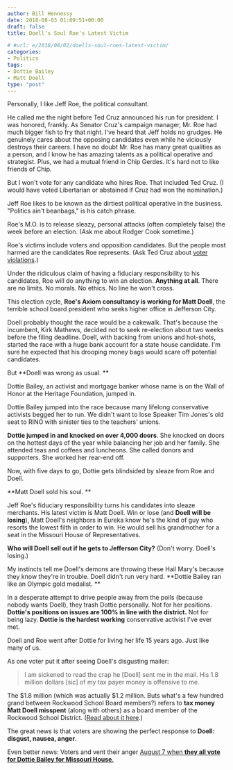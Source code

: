 ```yaml
---
author: Bill Hennessy
date: 2018-08-03 01:09:51+00:00
draft: false
title: Doell's Soul Roe's Latest Victim

# #url: e/2018/08/02/doells-soul-roes-latest-victim/
categories:
- Politics
tags:
- Dottie Bailey
- Matt Doell
type: "post"
---
```


Personally, I like Jeff Roe, the political consultant.

He called me the night before Ted Cruz announced his run for president. I was honored, frankly. As Senator Cruz's campaign manager, Mr. Roe had much bigger fish to fry that night. I've heard that Jeff holds no grudges. He genuinely cares about the opposing candidates even while he viciously destroys their careers. I have no doubt Mr. Roe has many great qualities as a person, and I know he has amazing talents as a political operative and strategist. Plus, we had a mutual friend in Chip Gerdes. It's hard not to like friends of Chip.

But I won't vote for any candidate who hires Roe. That included Ted Cruz. (I would have voted Libertarian or abstained if Cruz had won the nomination.)

Jeff Roe likes to be known as the dirtiest political operative in the business. "Politics ain't beanbags," is his catch phrase.

Roe's M.O. is to release sleazy, personal attacks (often completely false) the week before an election. (Ask me about Rodger Cook sometime.)

Roe's victims include voters and opposition candidates. But the people most harmed are the candidates Roe represents. (Ask Ted Cruz about [voter violations](https://www.hennessysview.com/2016/01/31/cruzs-epic-facepalm/).)

Under the ridiculous claim of having a fiduciary responsibility to his candidates, Roe will do anything to win an election. **Anything at all**. There are no limits. No morals. No ethics. No line he won't cross.

This election cycle, **Roe's Axiom consultancy is working for Matt Doell**, the terrible school board president who seeks higher office in Jefferson City.

Doell probably thought the race would be a cakewalk. That's because the incumbent, Kirk Mathews, decided not to seek re-election about two weeks before the filing deadline. Doell, with backing from unions and hot-shots, started the race with a huge bank account for a state house candidate. I'm sure he expected that his drooping money bags would scare off potential candidates.

But **Doell was wrong as usual. **

Dottie Bailey, an activist and mortgage banker whose name is on the Wall of Honor at the Heritage Foundation, jumped in.

Dottie Bailey jumped into the race because many lifelong conservative activists begged her to run. We didn't want to lose Speaker Tim Jones's old seat to RINO with sinister ties to the teachers' unions.

**Dottie jumped in and knocked on over 4,000 doors**. She knocked on doors on the hottest days of the year while balancing her job and her family. She attended teas and coffees and luncheons. She called donors and supporters. She worked her rear-end off.

Now, with five days to go, Dottie gets blindsided by sleaze from Roe and Doell.

**Matt Doell sold his soul. **

Jeff Roe's fiduciary responsibility turns his candidates into sleaze merchants. His latest victim is Matt Doell. Win or lose (and **Doell will be losing**), Matt Doell's neighbors in Eureka know he's the kind of guy who resorts the lowest filth in order to win. He would sell his grandmother for a seat in the Missouri House of Representatives.

**Who will Doell sell out if he gets to Jefferson City?** (Don't worry. Doell's losing.)

My instincts tell me Doell's demons are throwing these Hail Mary's because they know they're in trouble. Doell didn't run very hard. **Dottie Bailey ran like an Olympic gold medalist. **

In a desperate attempt to drive people away from the polls (because nobody wants Doell), they trash Dottie personally. Not for her positions. **Dottie's positions on issues are 100% in line with the district.** Not for being lazy. **Dottie is the hardest working** conservative activist I've ever met.

Doell and Roe went after Dottie for living her life 15 years ago. Just like many of us.

As one voter put it after seeing Doell's disgusting mailer:



> I am sickened to read the crap he [Doell] sent me in the mail. His 1.8 million dollars [sic] of my tax payer money is offensive to me.



The $1.8 million (which was actually $1.2 million. Buts what's a few hundred grand between Rockwood School Board members?) refers to **tax money Matt Doell misspent** (along with others) as a board member of the Rockwood School District. ([Read about it here](https://www.hennessysview.com/2018/07/31/bad-judgment-rockwood-school-board/).)

The great news is that voters are showing the perfect response to **Doell: disgust, nausea, anger**.

Even better news: Voters and vent their anger [August 7 when **they all vote for Dottie Bailey for Missouri House**.](https://dottiebailey.com)


